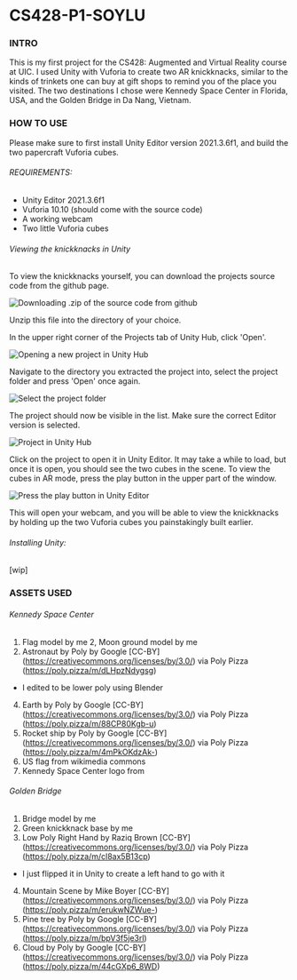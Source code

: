 # CS428-P1-SOYLU

### INTRO

This is my first project for the CS428: Augmented and Virtual Reality course at UIC. I used Unity with Vuforia to create two AR knickknacks, similar to the kinds of trinkets one can buy at gift shops to remind you of the place you visited. The two destinations I chose were Kennedy Space Center in Florida, USA, and the Golden Bridge in Da Nang, Vietnam.

### HOW TO USE

Please make sure to first install Unity Editor version 2021.3.6f1, and build the two papercraft Vuforia cubes.

###### REQUIREMENTS:
- Unity Editor 2021.3.6f1
- Vuforia 10.10 (should come with the source code)
- A working webcam
- Two little Vuforia cubes

###### Viewing the knickknacks in Unity
To view the knickknacks yourself, you can download the projects source code from the github page.

![Downloading .zip of the source code from github](https://imgur.com/KZUyX48.jpg)

Unzip this file into the directory of your choice. 

In the upper right corner of the Projects tab of Unity Hub, click 'Open'.

![Opening a new project in Unity Hub](https://imgur.com/jSgcROR.jpg)

Navigate to the directory you extracted the project into, select the project folder and press 'Open' once again.

![Select the project folder](https://imgur.com/6MymIOZ.jpg)

The project should now be visible in the list. Make sure the correct Editor version is selected.

![Project in Unity Hub](https://imgur.com/4c6TZsy.jpg)

Click on the project to open it in Unity Editor. It may take a while to load, but once it is open, you should see the two cubes in the scene.
To view the cubes in AR mode, press the play button in the upper part of the window.

![Press the play button in Unity Editor](https://imgur.com/jrESw5X.jpg)

This will open your webcam, and you will be able to view the knickknacks by holding up the two Vuforia cubes you painstakingly built earlier.

###### Installing Unity:
[wip]

### ASSETS USED
###### Kennedy Space Center
1. Flag model by me
2, Moon ground model by me
3. Astronaut by Poly by Google [CC-BY] (https://creativecommons.org/licenses/by/3.0/) via Poly Pizza (https://poly.pizza/m/dLHpzNdygsg)
  - I edited to be lower poly using Blender
4. Earth by Poly by Google [CC-BY] (https://creativecommons.org/licenses/by/3.0/) via Poly Pizza (https://poly.pizza/m/88CP80Kgb-u)
5. Rocket ship by Poly by Google [CC-BY] (https://creativecommons.org/licenses/by/3.0/) via Poly Pizza (https://poly.pizza/m/4mPkOKdzAk-)
6. US flag from wikimedia commons
7. Kennedy Space Center logo from 

###### Golden Bridge
1. Bridge model by me
2. Green knickknack base by me
3. Low Poly Right Hand by Raziq Brown [CC-BY] (https://creativecommons.org/licenses/by/3.0/) via Poly Pizza (https://poly.pizza/m/cl8ax5B13cp)
  - I just flipped it in Unity to create a left hand to go with it
4. Mountain Scene by Mike Boyer [CC-BY] (https://creativecommons.org/licenses/by/3.0/) via Poly Pizza (https://poly.pizza/m/erukwNZWue-)
5. Pine tree by Poly by Google [CC-BY] (https://creativecommons.org/licenses/by/3.0/) via Poly Pizza (https://poly.pizza/m/bpV3f5je3rl)
6. Cloud by Poly by Google [CC-BY] (https://creativecommons.org/licenses/by/3.0/) via Poly Pizza (https://poly.pizza/m/44cGXp6_8WD)


